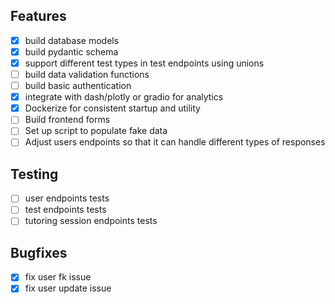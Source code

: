 ## Features

- [x] build database models
- [x] build pydantic schema
- [x] support different test types in test endpoints using unions
- [ ] build data validation functions
- [ ] build basic authentication
- [x] integrate with dash/plotly or gradio for analytics
- [x] Dockerize for consistent startup and utility
- [ ] Build frontend forms
- [ ] Set up script to populate fake data
- [ ] Adjust users endpoints so that it can handle different types of responses

## Testing

- [ ] user endpoints tests
- [ ] test endpoints tests
- [ ] tutoring session endpoints tests

## Bugfixes

- [x] fix user fk issue
- [x] fix user update issue
